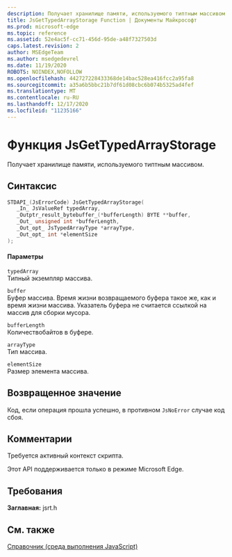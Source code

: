 ```yaml
---
description: Получает хранилище памяти, используемого типтным массивом.
title: JsGetTypedArrayStorage Function | Документы Майкрософт
ms.prod: microsoft-edge
ms.topic: reference
ms.assetid: 52e4ac5f-cc71-456d-95de-a48f7327503d
caps.latest.revision: 2
author: MSEdgeTeam
ms.author: msedgedevrel
ms.date: 11/19/2020
ROBOTS: NOINDEX,NOFOLLOW
ms.openlocfilehash: 442727228433368de14bac528ea416fcc2a95fa8
ms.sourcegitcommit: a35a6b5bbc21b7df61d08cbc6b074b5325ad4fef
ms.translationtype: MT
ms.contentlocale: ru-RU
ms.lasthandoff: 12/17/2020
ms.locfileid: "11235166"
---
```

# Функция JsGetTypedArrayStorage

Получает хранилище памяти, используемого типтным массивом.  
  
## Синтаксис  
  
```cpp  
STDAPI_(JsErrorCode) JsGetTypedArrayStorage(  
   _In_ JsValueRef typedArray,  
   _Outptr_result_bytebuffer_(*bufferLength) BYTE **buffer,  
   _Out_ unsigned int *bufferLength,  
   _Out_opt_ JsTypedArrayType *arrayType,  
   _Out_opt_ int *elementSize  
);  
```  
  
#### Параметры  
 `typedArray`  
 Типный экземпляр массива.  
  
 `buffer`  
 Буфер массива. Время жизни возвращаемого буфера такое же, как и время жизни массива. Указатель буфера не считается ссылкой на массив для сборки мусора.  
  
 `bufferLength`  
 Количествобайтов в буфере.  
  
 `arrayType`  
 Тип массива.  
  
 `elementSize`  
 Размер элемента массива.  
  
## Возвращенное значение  
 Код, если операция прошла успешно, в противном `JsNoError` случае код сбоя.  
  
## Комментарии  
 Требуется активный контекст скрипта.  
  
 Этот API поддерживается только в режиме Microsoft Edge.  
  
## Требования  
 **Заглавная:** jsrt.h  
  
## См. также  
 [Справочник (среда выполнения JavaScript)](../chakra-hosting/reference-javascript-runtime.md)
